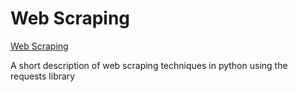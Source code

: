 # Web Scraping

[Web Scraping](https://nbviewer.jupyter.org/github/stephentaul22/Web-Scraping/blob/main/Web%20Scraping.ipynb)

A short description of web scraping techniques in python using the requests library
